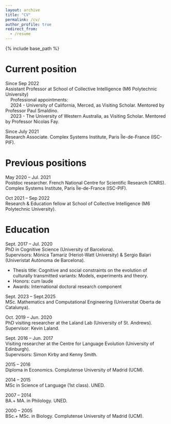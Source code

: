 ```yaml
---
layout: archive
title: "CV"
permalink: /cv/
author_profile: true
redirect_from:
  - /resume
---
```


{% include base_path %}

Current position
======

Since Sep 2022  \
Assistant Professor at School of Collective Intelligence (M6 Polytechnic University)  
&nbsp; &nbsp; Professional appointments:  
&nbsp; &nbsp; 2024 - University of California, Merced, as Visiting Scholar. Mentored by Professor Paul Smaldino.  
&nbsp; &nbsp; 2023 - The University of Western Australia, as Visiting Scholar. Mentored by Professor Nicolas Fay.

Since July 2021	 \
Research Associate. Complex Systems Institute, Paris Île-de-France (ISC-PIF).

Previous positions
======

May 2020 – Jul. 2021	\
Postdoc researcher. French National Centre for Scientific Research (CNRS). Complex Systems Institute, Paris Île-de-France (ISC-PIF).

Oct 2021 – Sep 2022 \
Research & Education fellow at School of Collective Intelligence (M6 Polytechnic University).

Education
======

Sept. 2017 – Jul. 2020	\
PhD in Cognitive Science (University of Barcelona). \
Supervisors: Mónica Tamariz (Heriot-Watt University) & Sergio Balari (Univeristat Autònoma de Barcelona).  
* Thesis title: Cognitive and social constraints on the evolution of culturally transmitted variants: Models, experiments and theory.
* Honors: cum laude  
* Awards: International doctoral research component

Sept. 2023 – Sept.2025 \
MSc. Mathematics and Computational Engineering (Universitat Oberta
de Catalunya).

Oct. 2019 – Jun. 2020		\
PhD visiting researcher at the Laland Lab (University of St. Andrews). \
Supervisor: Kevin Laland.

Sept. 2016 – Jun. 2017	\
Visiting researcher at the Centre for Language Evolution (University of Edinburgh). \
Supervisors: Simon Kirby and Kenny Smith.

2015 – 2016		\
Diploma in Economics. Complutense University of Madrid (UCM).

2014 – 2015	\
MSc in Science of Language (1st class). UNED.

2007 – 2014	\
BA.+ MA. in Philology. UNED.

2000 – 2005		\
BSc.+ MSc. in Biology. Complutense University of Madrid (UCM).
